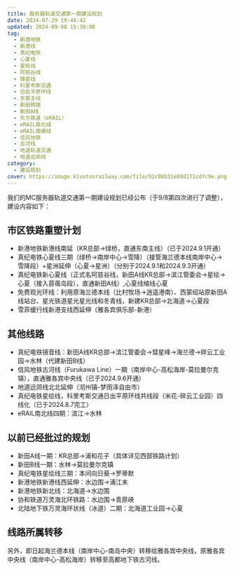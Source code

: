 ```yaml
---
title: 服务器轨道交通第一期建设规划
date: 2024-07-29 19:44:42
updated: 2024-09-08 15:30:00
tag:
  - 新港地铁
  - 新港线
  - 真纪电铁
  - 心夏线
  - 星绘线
  - 阿慈谷线
  - 镜音线
  - 科里考斯交通
  - 日出平原环线
  - 东南主线
  - 新田铁路
  - 新田A线
  - 东方铁道（eRAIL）
  - eRAIL南北线
  - eRAIL南横线
  - 信风地铁
  - 古河线
  - 地道轨道交通
  - 地道远郊线
category:
  - 建设规划
cover: https://image.kivotosrailway.com/file/92c08b31e89d171cd7c9e.png 
---
```

我们的MC服务器轨道交通第一期建设规划已经公布（于9/8第四次进行了调整），建设内容如下：
## 市区铁路重塑计划
* 新港地铁新港线南延（KR总部→绿桥，直通东南主线）（已于2024.9.1开通）
* 真纪电铁心夏线三期（绿桥→南岸中心→雪降）（接管海兰德本线南岸中心→雪降段）+星洲延伸（心夏→星洲）（分别于2024.9.1和2024.9.3开通）
* 真纪电铁新心夏线（正式名阿慈谷线，新田A线KR总部→滨江管委会→星绘→心夏（接入苜蓿岛段），直通新田A线）,心夏线缩线心夏
* 免费观光环线：利用原海兰德本线（比村牧场→逍遥港南）、西蒙绍站原新田A线站台、星光铁道星光星光线和冬青线，新建KR总部→北海道→心夏段
* 雪菲缓行线新港支线西延伸（雅各宾俱乐部-新港）
## 其他线路
* 真纪电铁镜音线：新田A线KR总部→滨江管委会→彗星峰→海兰德→碎云工业园→水林（代建新田B线）
* 信风地铁古河线（Furukawa Line）一期（南岸中心-高松海岸-莫拉曼尔克镇），直通雅各宾中央线（已于2024.9.6开通）
* 地道远郊线北北延伸（沏州镇-梦雨泽自由市）
* 真纪电铁星绘线，科里考斯交通日出平原环线共线段（米花-碎云工业园）四线化（已于2024.8.7完工）
* eRAIL南北线四期：滨江→水林

## 以前已经批过的规划
* 新田A线一期：KR总部→浦和花子（具体详见西部铁路计划）
* 新田B线一期：水林→莫拉曼尔克镇
* 真纪电铁星绘线三期：本间向日葵→罗蒂默
* 新港地铁新港线西延伸：水边围→浦江末
* 新港地铁新北线：北海道→水边围
* 协和铁道万灵海北环铁路：水边围→青原峡
* 北陆地下铁万灵海环状线（冰道）二期：北海道工业园→心夏

## 线路所属转移
另外，即日起海兰德本线（南岸中心-南岛中央）转移给雅各宾中央线，原雅各宾中央线（南岸中心-高松海岸）转移至高都地下铁古河线。